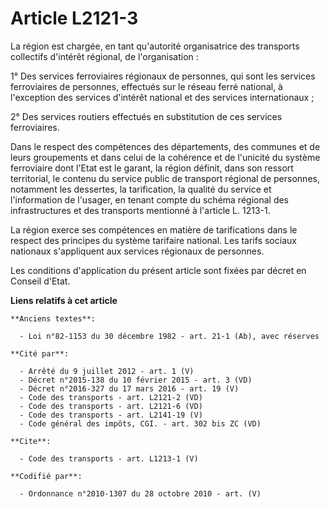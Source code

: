 # Article L2121-3

La région est chargée, en tant qu'autorité organisatrice des transports collectifs d'intérêt régional, de l'organisation : 

1° Des services ferroviaires régionaux de personnes, qui sont les services ferroviaires de personnes, effectués sur le réseau
ferré national, à l'exception des services d'intérêt national et des services internationaux ; 

2° Des services routiers effectués en substitution de ces services ferroviaires. 

Dans le respect des compétences des départements, des communes et de leurs groupements et dans celui de la cohérence et de
l'unicité du système ferroviaire dont l'Etat est le garant, la région définit, dans son ressort territorial, le contenu du
service public de transport régional de personnes, notamment les dessertes, la tarification, la qualité du service et
l'information de l'usager, en tenant compte du schéma régional des infrastructures et des transports mentionné à l'article L.
1213-1. 

La région exerce ses compétences en matière de tarifications dans le respect des principes du système tarifaire national. Les
tarifs sociaux nationaux s'appliquent aux services régionaux de personnes. 

Les conditions d'application du présent article sont fixées par décret en Conseil d'Etat.

**Liens relatifs à cet article**

	**Anciens textes**:

	  - Loi n°82-1153 du 30 décembre 1982 - art. 21-1 (Ab), avec réserves

	**Cité par**:

	  - Arrêté du 9 juillet 2012 - art. 1 (V)
	  - Décret n°2015-138 du 10 février 2015 - art. 3 (VD)
	  - Décret n°2016-327 du 17 mars 2016 - art. 19 (V)
	  - Code des transports - art. L2121-2 (VD)
	  - Code des transports - art. L2121-6 (VD)
	  - Code des transports - art. L2141-19 (V)
	  - Code général des impôts, CGI. - art. 302 bis ZC (VD)

	**Cite**:

	  - Code des transports - art. L1213-1 (V)

	**Codifié par**:

	  - Ordonnance n°2010-1307 du 28 octobre 2010 - art. (V)

